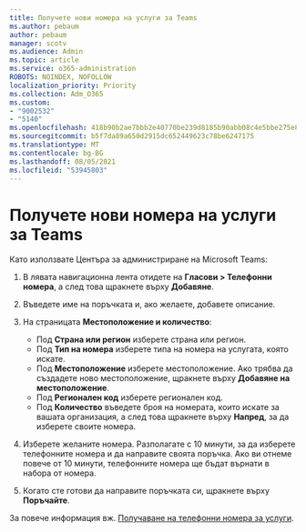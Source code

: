 ```yaml
---
title: Получете нови номера на услуги за Teams
ms.author: pebaum
author: pebaum
manager: scotv
ms.audience: Admin
ms.topic: article
ms.service: o365-administration
ROBOTS: NOINDEX, NOFOLLOW
localization_priority: Priority
ms.collection: Adm_O365
ms.custom:
- "9002532"
- "5140"
ms.openlocfilehash: 418b90b2ae7bbb2e40770be239d8185b90abb08c4e5bbe275e80f64966e97413
ms.sourcegitcommit: b5f7da89a650d2915dc652449623c78be6247175
ms.translationtype: MT
ms.contentlocale: bg-BG
ms.lasthandoff: 08/05/2021
ms.locfileid: "53945803"
---
```

# <a name="get-new-service-numbers-for-teams"></a>Получете нови номера на услуги за Teams

Като използвате Центъра за администриране на Microsoft Teams:

1. В лявата навигационна лента отидете на **Гласови > Телефонни номера**, а след това щракнете върху **Добавяне**.
2. Въведете име на поръчката и, ако желаете, добавете описание.
3. На страницата **Местоположение и количество**:

    - Под **Страна или регион** изберете страна или регион.
    - Под **Тип на номера** изберете типа на номера на услугата, която искате.
    - Под **Местоположение** изберете местоположение. Ако трябва да създадете ново местоположение, щракнете върху **Добавяне на местоположение**.
    - Под **Регионален код** изберете регионален код.
    - Под **Количество** въведете броя на номерата, които искате за вашата организация, а след това щракнете върху **Напред**, за да изберете своите номера.
    
4. Изберете желаните номера. Разполагате с 10 минути, за да изберете телефонните номера и да направите своята поръчка. Ако ви отнеме повече от 10 минути, телефонните номера ще бъдат върнати в набора от номера.
5. Когато сте готови да направите поръчката си, щракнете върху **Поръчайте**.

За повече информация вж. [Получаване на телефонни номера за услуги](https://docs.microsoft.com/microsoftteams/getting-service-phone-numbers).
